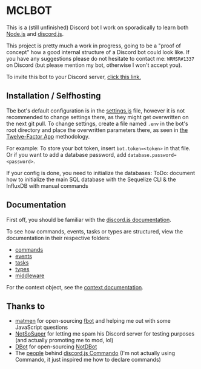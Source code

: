 # MCLBOT

This is a (still unfinished) Discord bot I work on sporadically to learn both [Node.js](http://nodejs.org) and [discord.js](https://discord.js.org).

This project is pretty much a work in progress, going to be a "proof of concept" how a good internal structure of a Discord bot could look like. If you have any suggestions please do not hesitate to contact me: `WRMSR#1337` on Discord (but please mention my bot, otherwise I won't accept you).

To invite this bot to your Discord server, [click this link.](https://discordapp.com/oauth2/authorize?client_id=249732355030384641&scope=bot&permissions=8)

## Installation / Selfhosting

Tbe bot's default configuration is in the [settings.js](lib/settings.js) file, however it is not recommended to change settings there, as they might get overwritten on the next git pull. To change settings, create a file named `.env` in the bot's root directory and place the overwritten parameters there, as seen in [the Twelve-Factor App](https://12factor.net/config) methodology.

For example: To store your bot token, insert `bot.token=<token>` in that file. Or if you want to add a database password, add `database.password=<password>`.

If your config is done, you need to initialize the databases: 
ToDo: document how to initialize the main SQL database with the Sequelize CLI & the InfluxDB with manual commands

## Documentation

First off, you should be familiar with the [discord.js documentation](https://discord.js.org/#/docs/main/master).

To see how commands, events, tasks or types are structured, view the documentation in their respective folders:

- [commands](commands/README.md)
- [events](events/README.md)
- [tasks](tasks/README.md)
- [types](types/README.md)
- [middleware](middleware/README.md)

For the context object, see the [context documentation](context.md).

## Thanks to

- [matmen](https://gitlab.com/matmen) for open-sourcing [fbot](https://gitlab.com/matmen/fbot) and helping me out with some JavaScript questions
- [NotSoSuper](https://github.com/NotSoSuper) for letting me spam his Discord server for testing purposes (and actually promoting me to mod, lol)
- [DBot](https://gitlab.com/DBotThePony) for open-sourcing [NotDBot](https://gitlab.com/DBotThePony/DBotTheDiscordBot)
- The [people](https://github.com/discordjs/Commando/graphs/contributors) behind [discord.js Commando](https://discord.js.org/#/docs/commando) (I'm not actually using Commando, it just inspired me how to declare commands)

